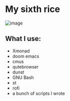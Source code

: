 # My sixth rice
![image](https://imgur.com/K7eRNg2.png)

## What I use:
- Xmonad
- doom emacs
- cmus
- qutebrowser
- dunst
- GNU Bash
- st
- rofi
- a bunch of scripts I wrote
